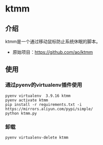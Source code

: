 # ktmm

## 介绍

ktmm是一个通过移动鼠标防止系统休眠的脚本。

- 原始项目：https://github.com/ao/ktmm

## 使用

### 通过pyenv的virtualenv插件使用

    pyenv virtualenv  3.9.16 ktmm
    pyenv activate ktmm
    pip install -r requirements.txt -i https://mirrors.aliyun.com/pypi/simple/
    python ktmm.py

### 卸载

    pyenv virtualenv-delete ktmm